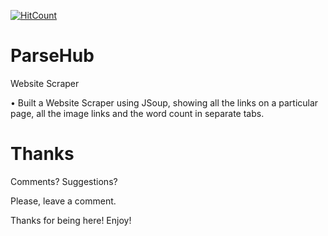 [![HitCount](http://hits.dwyl.io/abhinav-codealchemist/ParseHub.svg)](http://hits.dwyl.io/abhinav-codealchemist/ParseHub)
# ParseHub
Website Scraper

• Built a Website Scraper using JSoup, showing all the links on a particular page, all the image links and the word count in separate tabs.

# Thanks

Comments? Suggestions?

Please, leave a comment.

Thanks for being here! Enjoy!
